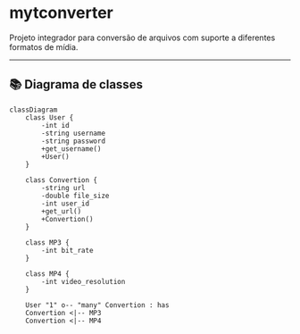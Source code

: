 # mytconverter

Projeto integrador para conversão de arquivos com suporte a diferentes formatos de mídia.

---

## 📚 Diagrama de classes

```mermaid
classDiagram
    class User {
        -int id
        -string username
        -string password
        +get_username()
        +User()
    }

    class Convertion {
        -string url
        -double file_size
        -int user_id
        +get_url()
        +Convertion()
    }

    class MP3 {
        -int bit_rate
    }

    class MP4 {
        -int video_resolution
    }

    User "1" o-- "many" Convertion : has
    Convertion <|-- MP3
    Convertion <|-- MP4
